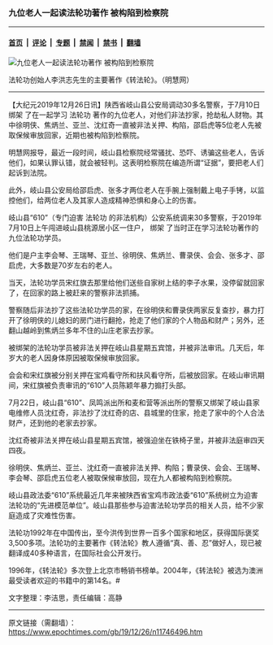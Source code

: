 ### 九位老人一起读法轮功著作 被构陷到检察院

---

#### [首页](../../../..?n11746496) &nbsp;|&nbsp; [评论](../../../../../epoch-comment?n11746496) &nbsp;|&nbsp; [专题](../../../../../epoch-special?n11746496) &nbsp;|&nbsp; [禁闻](../../../../../epoch-news?n11746496) &nbsp;|&nbsp; [禁书](../../../../../books?n11746496) &nbsp;|&nbsp; [翻墙](https://github.com/gfw-breaker/nogfw/blob/master/README.md?n11746496)


<div><img alt="九位老人一起读法轮功著作 被构陷到检察院" class="attachment-djy_600_400 size-djy_600_400 wp-post-image" src="https://i.epochtimes.com/assets/uploads/2019/12/2004-11-2-zfl-2-600x400.jpg"/>
<div class="caption">
 <p>
  法轮功创始人李洪志先生的主要著作《转法轮》。（明慧网）
 </p>
</div></div><hr/><div class="post_content" id="artbody" itemprop="articleBody">
 <!-- article content begin -->
 <p>
  【大纪元2019年12月26日讯】陕西省岐山县公安局调动30多名警察，于7月10日
  <ok href="https://www.epochtimes.com/gb/tag/%E7%BB%91%E6%9E%B6.html">
   绑架
  </ok>
  了在一起学习
  <ok href="https://www.epochtimes.com/gb/tag/%E6%B3%95%E8%BD%AE%E5%8A%9F.html">
   法轮功
  </ok>
  著作的九位老人，对他们非法抄家，抢劫私人财物。其中徐明侠、焦炳兰、亚兰、沈红奇一直被非法关押、构陷，邵启虎等5位老人先被取保候审放回家，近期也被构陷到检察院。
 </p>
 <p>
  明慧网报导，最近一段时间，岐山县检察院经常骚扰、恐吓、诱骗这些老人，告诉他们，如果认罪认错，就会被轻判。这表明检察院在编造所谓“证据”，要把老人们起诉到法院。
 </p>
 <p>
  此外，岐山县公安局给邵启虎、张多才两位老人在手腕上强制戴上电子手铐，以监控他们，给两位老人及其家人造成精神恐惧和身心上的伤害。
 </p>
 <p>
  岐山县“610”（专门迫害
  <ok href="https://www.epochtimes.com/gb/tag/%E6%B3%95%E8%BD%AE%E5%8A%9F.html">
   法轮功
  </ok>
  的非法机构）公安系统调来30多警察，于2019年7月10日上午闯进岐山县桃源居小区一住户，
  <ok href="https://www.epochtimes.com/gb/tag/%E7%BB%91%E6%9E%B6.html">
   绑架
  </ok>
  了当时正在学习法轮功著作的九位法轮功学员。
 </p>
 <p>
  他们是户主李会琴、王瑞琴、亚兰、徐明侠、焦炳兰、曹录侠、会会、张多才、邵启虎，大多数是70岁左右的老人。
 </p>
 <p>
  当天，法轮功学员宋红旗去那里给他们送些自家树上结的李子水果，没停留就回家了，在回家的路上被赶来的警察非法抓捕。
 </p>
 <p>
  警察随后非法抄了这些法轮功学员的家，在徐明侠和曹录侠两家反复查抄，暴力打开了徐明侠的儿媳妇的房门进行翻抢，抢走了他们家的个人物品和财产；另外，还翻山越岭到焦炳兰多年不住的山庄老家去抄家。
 </p>
 <p>
  被绑架的法轮功学员被非法关押在岐山县星期五宾馆，并被非法审讯。几天后，年岁大的老人因身体原因被取保候审放回家。
 </p>
 <p>
  会会和宋红旗被分别关押在宝鸡看守所和扶风看守所，后被放回家。在岐山审讯期间，宋红旗被负责审讯的“610”人员陈颖年暴力搧打头部。
 </p>
 <p>
  7月22日，岐山县“610”、凤鸣派出所和麦和营等派出所的警察又绑架了岐山县家电维修人员沈红奇，非法抄了沈红奇的店、县城里的住家，抢走了家中的个人合法财产，还到他的老家去抄家。
 </p>
 <p>
  沈红奇被非法关押在岐山县星期五宾馆，被强迫坐在铁椅子里，并被非法庭审四天四夜。
 </p>
 <p>
  徐明侠、焦炳兰、亚兰、沈红奇一直被非法关押、构陷；曹录侠、会会、王瑞琴、李会琴、邵启虎五位老人被取保候审放回，现在九人都被构陷到检察院。
 </p>
 <p>
  岐山县政法委“610”系统最近几年来被陕西省宝鸡市政法委“610”系统树立为迫害法轮功的“先进模范单位”。岐山县那些参与迫害法轮功学员的相关人员，给不少家庭造成了灾难性伤害。
 </p>
 <p>
  法轮功1992年在中国传出，至今洪传到世界一百多个国家和地区，获得国际褒奖3,500多项。法轮功的主要著作《转法轮》教人遵循“真、善、忍”做好人，现已被翻译成40多种语言，在国际社会公开发行。
 </p>
 <p>
  1996年，《转法轮》多次登上北京市畅销书榜单。2004年，《转法轮》被选为澳洲最受读者欢迎的书籍中的第14名。#
 </p>
 <p>
  文字整理：李洁思，责任编辑：高静
 </p>
 <!-- article content end -->
 <div id="below_article_ad">
 </div>
</div>


---

原文链接（需翻墙）：https://www.epochtimes.com/gb/19/12/26/n11746496.htm